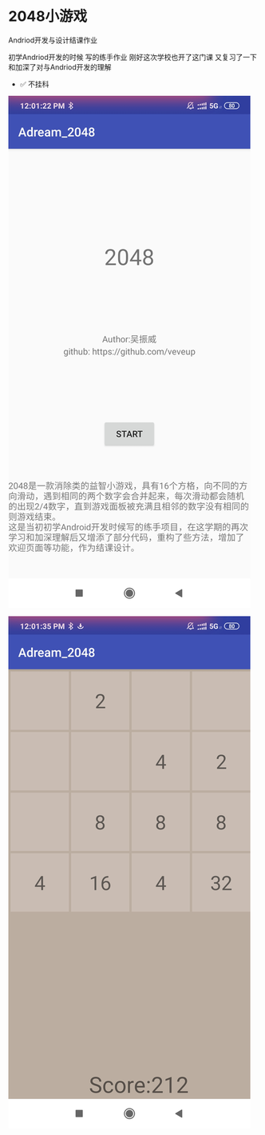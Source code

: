 # 2048小游戏

Andriod开发与设计结课作业

初学Andriod开发的时候 写的练手作业 刚好这次学校也开了这门课 又复习了一下和加深了对与Andriod开发的理解

+ ✅ 不挂科

![img](./img/demo1.jpg)

![img](./img/demo2.jpg)